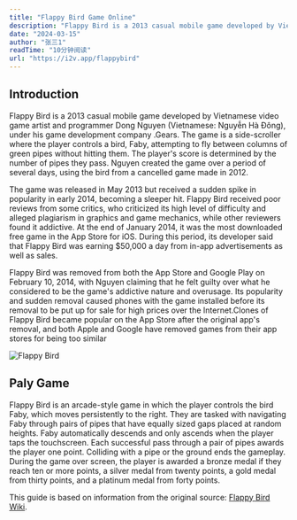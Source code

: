 ```yaml
---
title: "Flappy Bird Game Online"
description: "Flappy Bird is a 2013 casual mobile game developed by Vietnamese video game artist and programmer Dong Nguyen (Vietnamese: Nguyễn Hà Đông), under his game development company .Gears. The game is a side-scroller where the player controls a bird, Faby, attempting to fly between columns of green pipes without hitting them. The player's score is determined by the number of pipes they pass. Nguyen created the game over a period of several days, using the bird from a cancelled game made in 2012."
date: "2024-03-15"
author: "张三1"
readTime: "10分钟阅读"
url: "https://i2v.app/flappybird"
---
```

## Introduction

Flappy Bird is a 2013 casual mobile game developed by Vietnamese video game artist and programmer Dong Nguyen (Vietnamese: Nguyễn Hà Đông), under his game development company .Gears. The game is a side-scroller where the player controls a bird, Faby, attempting to fly between columns of green pipes without hitting them. The player's score is determined by the number of pipes they pass. Nguyen created the game over a period of several days, using the bird from a cancelled game made in 2012.

The game was released in May 2013 but received a sudden spike in popularity in early 2014, becoming a sleeper hit. Flappy Bird received poor reviews from some critics, who criticized its high level of difficulty and alleged plagiarism in graphics and game mechanics, while other reviewers found it addictive. At the end of January 2014, it was the most downloaded free game in the App Store for iOS. During this period, its developer said that Flappy Bird was earning $50,000 a day from in-app advertisements as well as sales.

Flappy Bird was removed from both the App Store and Google Play on February 10, 2014, with Nguyen claiming that he felt guilty over what he considered to be the game's addictive nature and overusage. Its popularity and sudden removal caused phones with the game installed before its removal to be put up for sale for high prices over the Internet.Clones of Flappy Bird became popular on the App Store after the original app's removal, and both Apple and Google have removed games from their app stores for being too similar

![Flappy Bird](https://pic4.zhimg.com/v2-5dc1469c760ee710954ed60a3d36c02d_1440w.jpg)

## Paly Game

Flappy Bird is an arcade-style game in which the player controls the bird Faby, which moves persistently to the right. They are tasked with navigating Faby through pairs of pipes that have equally sized gaps placed at random heights. Faby automatically descends and only ascends when the player taps the touchscreen. Each successful pass through a pair of pipes awards the player one point. Colliding with a pipe or the ground ends the gameplay. During the game over screen, the player is awarded a bronze medal if they reach ten or more points, a silver medal from twenty points, a gold medal from thirty points, and a platinum medal from forty points.

This guide is based on information from the original source: [Flappy Bird Wiki](https://en.wikipedia.org/wiki/Flappy_Bird).